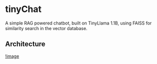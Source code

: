 # tinyChat
A simple RAG powered chatbot, built on TinyLlama 1.1B, using FAISS for similarity search in the vector database. 

## Architecture
[!image](assets/arch.png)
